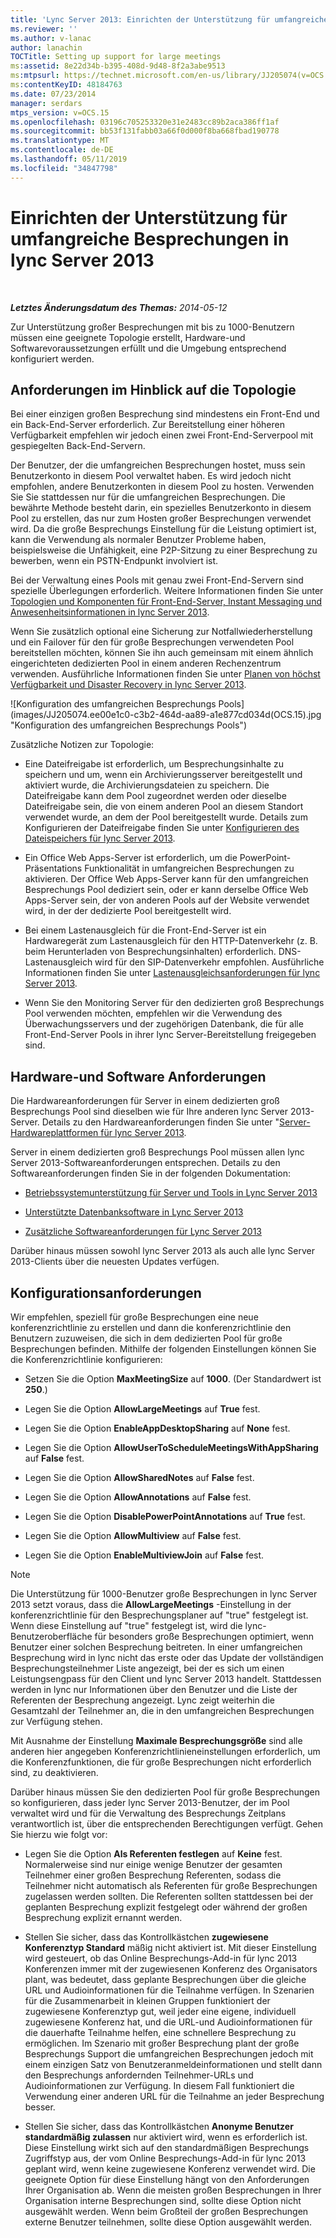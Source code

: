 ```yaml
---
title: 'Lync Server 2013: Einrichten der Unterstützung für umfangreiche Besprechungen'
ms.reviewer: ''
ms.author: v-lanac
author: lanachin
TOCTitle: Setting up support for large meetings
ms:assetid: 8e22d34b-b395-408d-9d48-8f2a3abe9513
ms:mtpsurl: https://technet.microsoft.com/en-us/library/JJ205074(v=OCS.15)
ms:contentKeyID: 48184763
ms.date: 07/23/2014
manager: serdars
mtps_version: v=OCS.15
ms.openlocfilehash: 03196c705253320e31e2483cc89b2aca386ff1af
ms.sourcegitcommit: bb53f131fabb03a66f0d000f8ba668fbad190778
ms.translationtype: MT
ms.contentlocale: de-DE
ms.lasthandoff: 05/11/2019
ms.locfileid: "34847798"
---
```

<div data-xmlns="http://www.w3.org/1999/xhtml">

<div class="topic" data-xmlns="http://www.w3.org/1999/xhtml" data-msxsl="urn:schemas-microsoft-com:xslt" data-cs="http://msdn.microsoft.com/en-us/">

<div data-asp="http://msdn2.microsoft.com/asp">

# <a name="setting-up-support-for-large-meetings-in-lync-server-2013"></a>Einrichten der Unterstützung für umfangreiche Besprechungen in lync Server 2013

</div>

<div id="mainSection">

<div id="mainBody">

<span> </span>

_**Letztes Änderungsdatum des Themas:** 2014-05-12_

Zur Unterstützung großer Besprechungen mit bis zu 1000-Benutzern müssen eine geeignete Topologie erstellt, Hardware-und Softwarevoraussetzungen erfüllt und die Umgebung entsprechend konfiguriert werden.

<div>

## <a name="topology-requirements"></a>Anforderungen im Hinblick auf die Topologie

Bei einer einzigen großen Besprechung sind mindestens ein Front-End und ein Back-End-Server erforderlich. Zur Bereitstellung einer höheren Verfügbarkeit empfehlen wir jedoch einen zwei Front-End-Serverpool mit gespiegelten Back-End-Servern.

Der Benutzer, der die umfangreichen Besprechungen hostet, muss sein Benutzerkonto in diesem Pool verwaltet haben. Es wird jedoch nicht empfohlen, andere Benutzerkonten in diesem Pool zu hosten. Verwenden Sie Sie stattdessen nur für die umfangreichen Besprechungen. Die bewährte Methode besteht darin, ein spezielles Benutzerkonto in diesem Pool zu erstellen, das nur zum Hosten großer Besprechungen verwendet wird. Da die große Besprechungs Einstellung für die Leistung optimiert ist, kann die Verwendung als normaler Benutzer Probleme haben, beispielsweise die Unfähigkeit, eine P2P-Sitzung zu einer Besprechung zu bewerben, wenn ein PSTN-Endpunkt involviert ist.

Bei der Verwaltung eines Pools mit genau zwei Front-End-Servern sind spezielle Überlegungen erforderlich. Weitere Informationen finden Sie unter [Topologien und Komponenten für Front-End-Server, Instant Messaging und Anwesenheitsinformationen in lync Server 2013](lync-server-2013-topologies-and-components-for-front-end-servers-instant-messaging-and-presence.md).

Wenn Sie zusätzlich optional eine Sicherung zur Notfallwiederherstellung und ein Failover für den für große Besprechungen verwendeten Pool bereitstellen möchten, können Sie ihn auch gemeinsam mit einem ähnlich eingerichteten dedizierten Pool in einem anderen Rechenzentrum verwenden. Ausführliche Informationen finden Sie unter [Planen von höchst Verfügbarkeit und Disaster Recovery in lync Server 2013](lync-server-2013-planning-for-high-availability-and-disaster-recovery.md).

![Konfiguration des umfangreichen Besprechungs Pools] (images/JJ205074.ee00e1c0-c3b2-464d-aa89-a1e877cd034d(OCS.15).jpg "Konfiguration des umfangreichen Besprechungs Pools")

Zusätzliche Notizen zur Topologie:

  - Eine Dateifreigabe ist erforderlich, um Besprechungsinhalte zu speichern und um, wenn ein Archivierungsserver bereitgestellt und aktiviert wurde, die Archivierungsdateien zu speichern. Die Dateifreigabe kann dem Pool zugeordnet werden oder dieselbe Dateifreigabe sein, die von einem anderen Pool an diesem Standort verwendet wurde, an dem der Pool bereitgestellt wurde. Details zum Konfigurieren der Dateifreigabe finden Sie unter [Konfigurieren des Dateispeichers für lync Server 2013](lync-server-2013-configure-dfs-file-storage.md).

  - Ein Office Web Apps-Server ist erforderlich, um die PowerPoint-Präsentations Funktionalität in umfangreichen Besprechungen zu aktivieren. Der Office Web Apps-Server kann für den umfangreichen Besprechungs Pool dediziert sein, oder er kann derselbe Office Web Apps-Server sein, der von anderen Pools auf der Website verwendet wird, in der der dedizierte Pool bereitgestellt wird.

  - Bei einem Lastenausgleich für die Front-End-Server ist ein Hardwaregerät zum Lastenausgleich für den HTTP-Datenverkehr (z. B. beim Herunterladen von Besprechungsinhalten) erforderlich. DNS-Lastenausgleich wird für den SIP-Datenverkehr empfohlen. Ausführliche Informationen finden Sie unter [Lastenausgleichsanforderungen für lync Server 2013](lync-server-2013-load-balancing-requirements.md).

  - Wenn Sie den Monitoring Server für den dedizierten groß Besprechungs Pool verwenden möchten, empfehlen wir die Verwendung des Überwachungsservers und der zugehörigen Datenbank, die für alle Front-End-Server Pools in ihrer lync Server-Bereitstellung freigegeben sind.

</div>

<div>

## <a name="hardware-and-software-requirements"></a>Hardware-und Software Anforderungen

Die Hardwareanforderungen für Server in einem dedizierten groß Besprechungs Pool sind dieselben wie für Ihre anderen lync Server 2013-Server. Details zu den Hardwareanforderungen finden Sie unter "[Server-Hardwareplattformen für lync Server 2013](lync-server-2013-server-hardware-platforms.md).

Server in einem dedizierten groß Besprechungs Pool müssen allen lync Server 2013-Softwareanforderungen entsprechen. Details zu den Softwareanforderungen finden Sie in der folgenden Dokumentation:

  - [Betriebssystemunterstützung für Server und Tools in Lync Server 2013](lync-server-2013-server-and-tools-operating-system-support.md)

  - [Unterstützte Datenbanksoftware in Lync Server 2013](lync-server-2013-database-software-support.md)

  - [Zusätzliche Softwareanforderungen für Lync Server 2013](lync-server-2013-additional-software-requirements.md)

Darüber hinaus müssen sowohl lync Server 2013 als auch alle lync Server 2013-Clients über die neuesten Updates verfügen.

</div>

<div>

## <a name="configuration-requirements"></a>Konfigurationsanforderungen

Wir empfehlen, speziell für große Besprechungen eine neue konferenzrichtlinie zu erstellen und dann die konferenzrichtlinie den Benutzern zuzuweisen, die sich in dem dedizierten Pool für große Besprechungen befinden. Mithilfe der folgenden Einstellungen können Sie die Konferenzrichtlinie konfigurieren:

  - Setzen Sie die Option **MaxMeetingSize** auf **1000**. (Der Standardwert ist **250**.)

  - Legen Sie die Option **AllowLargeMeetings** auf **True** fest.

  - Legen Sie die Option **EnableAppDesktopSharing** auf **None** fest.

  - Legen Sie die Option **AllowUserToScheduleMeetingsWithAppSharing** auf **False** fest.

  - Legen Sie die Option **AllowSharedNotes** auf **False** fest.

  - Legen Sie die Option **AllowAnnotations** auf **False** fest.

  - Legen Sie die Option **DisablePowerPointAnnotations** auf **True** fest.

  - Legen Sie die Option **AllowMultiview** auf **False** fest.

  - Legen Sie die Option **EnableMultiviewJoin** auf **False** fest.

<div>


> [!NOTE]  
> Die Unterstützung für 1000-Benutzer große Besprechungen in lync Server 2013 setzt voraus, dass die <STRONG>AllowLargeMeetings</STRONG> -Einstellung in der konferenzrichtlinie für den Besprechungsplaner auf "true" festgelegt ist. Wenn diese Einstellung auf "true" festgelegt ist, wird die lync-Benutzeroberfläche für besonders große Besprechungen optimiert, wenn Benutzer einer solchen Besprechung beitreten. In einer umfangreichen Besprechung wird in lync nicht das erste oder das Update der vollständigen Besprechungsteilnehmer Liste angezeigt, bei der es sich um einen Leistungsengpass für den Client und lync Server 2013 handelt. Stattdessen werden in lync nur Informationen über den Benutzer und die Liste der Referenten der Besprechung angezeigt. Lync zeigt weiterhin die Gesamtzahl der Teilnehmer an, die in den umfangreichen Besprechungen zur Verfügung stehen.



</div>

Mit Ausnahme der Einstellung **Maximale Besprechungsgröße** sind alle anderen hier angegeben Konferenzrichtlinieneinstellungen erforderlich, um die Konferenzfunktionen, die für große Besprechungen nicht erforderlich sind, zu deaktivieren.

Darüber hinaus müssen Sie den dedizierten Pool für große Besprechungen so konfigurieren, dass jeder lync Server 2013-Benutzer, der im Pool verwaltet wird und für die Verwaltung des Besprechungs Zeitplans verantwortlich ist, über die entsprechenden Berechtigungen verfügt. Gehen Sie hierzu wie folgt vor:

  - Legen Sie die Option **Als Referenten festlegen** auf **Keine** fest. Normalerweise sind nur einige wenige Benutzer der gesamten Teilnehmer einer großen Besprechung Referenten, sodass die Teilnehmer nicht automatisch als Referenten für große Besprechungen zugelassen werden sollten. Die Referenten sollten stattdessen bei der geplanten Besprechung explizit festgelegt oder während der großen Besprechung explizit ernannt werden.

  - Stellen Sie sicher, dass das Kontrollkästchen **zugewiesene Konferenztyp Standard** mäßig nicht aktiviert ist. Mit dieser Einstellung wird gesteuert, ob das Online Besprechungs-Add-in für lync 2013 Konferenzen immer mit der zugewiesenen Konferenz des Organisators plant, was bedeutet, dass geplante Besprechungen über die gleiche URL und Audioinformationen für die Teilnahme verfügen. In Szenarien für die Zusammenarbeit in kleinen Gruppen funktioniert der zugewiesene Konferenztyp gut, weil jeder eine eigene, individuell zugewiesene Konferenz hat, und die URL-und Audioinformationen für die dauerhafte Teilnahme helfen, eine schnellere Besprechung zu ermöglichen. Im Szenario mit großer Besprechung plant der große Besprechungs Support die umfangreichen Besprechungen jedoch mit einem einzigen Satz von Benutzeranmeldeinformationen und stellt dann den Besprechungs anfordernden Teilnehmer-URLs und Audioinformationen zur Verfügung. In diesem Fall funktioniert die Verwendung einer anderen URL für die Teilnahme an jeder Besprechung besser.

  - Stellen Sie sicher, dass das Kontrollkästchen **Anonyme Benutzer standardmäßig zulassen** nur aktiviert wird, wenn es erforderlich ist. Diese Einstellung wirkt sich auf den standardmäßigen Besprechungs Zugriffstyp aus, der vom Online Besprechungs-Add-in für lync 2013 geplant wird, wenn keine zugewiesene Konferenz verwendet wird. Die geeignete Option für diese Einstellung hängt von den Anforderungen Ihrer Organisation ab. Wenn die meisten großen Besprechungen in Ihrer Organisation interne Besprechungen sind, sollte diese Option nicht ausgewählt werden. Wenn beim Großteil der großen Besprechungen externe Benutzer teilnehmen, sollte diese Option ausgewählt werden.

</div>

</div>

<span> </span>

</div>

</div>

</div>


